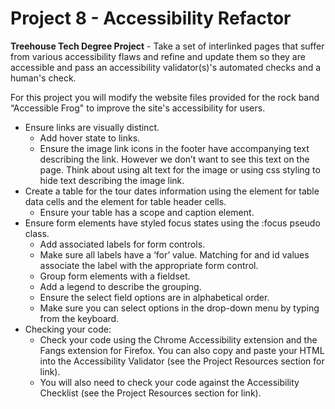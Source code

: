 # Project 8 - Accessibility Refactor

**Treehouse Tech Degree Project** - Take a set of interlinked pages that suffer from various accessibility flaws and refine and update them so they are accessible and pass an accessibility validator(s)'s automated checks and a human's check.

For this project you will modify the website files provided for the rock band “Accessible Frog" to improve the site's accessibility for users. 

- Ensure links are visually distinct.
  - Add hover state to links.
  - Ensure the image link icons in the footer have accompanying text describing the link. However we don’t want to see this text on the page. Think about using alt text for the image or using css styling to hide text describing the image link. 
- Create a table for the tour dates information using the <td> element for table data cells and the <th> element for table header cells.
  - Ensure your table has a scope and caption element. 
- Ensure form elements have styled focus states using the :focus pseudo class.
  - Add associated labels for form controls.
  - Make sure all labels have a ‘for’ value. Matching for and id values associate the label with the appropriate form control.
  - Group form elements with a fieldset.
  - Add a legend to describe the grouping.
  - Ensure the select field options are in alphabetical order.
  - Make sure you can select options in the drop-down menu by typing from the keyboard. 
- Checking your code:
  - Check your code using the Chrome Accessibility extension and the Fangs extension for Firefox. You can also copy and paste your HTML into the Accessibility Validator (see the Project Resources section for link).
  - You will also need to check your code against the Accessibility Checklist (see the Project Resources section for link). 